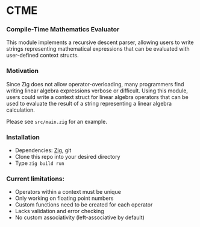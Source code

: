 # CTME
### Compile-Time Mathematics Evaluator

This module implements a recursive descent parser, allowing users to write strings representing mathematical expressions that can be evaluated with user-defined context structs.

### Motivation
Since Zig does not allow operator-overloading, many programmers find writing linear algebra expressions verbose or difficult. Using this module, users could write a context struct for linear algebra operators that can be used to evaluate the result of a string representing a linear algebra calculation.

Please see `src/main.zig` for an example.

### Installation
- Dependencies: [Zig](https://ziglang.org/download/), git
- Clone this repo into your desired directory
- Type `zig build run`

### Current limitations:
- Operators within a context must be unique
- Only working on floating point numbers
- Custom functions need to be created for each operator
- Lacks validation and error checking
- No custom associativity (left-associative by default)
